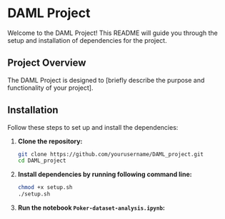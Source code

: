 # DAML Project

Welcome to the DAML Project! This README will guide you through the setup and installation of dependencies for the project.

## Project Overview

The DAML Project is designed to [briefly describe the purpose and functionality of your project].



## Installation

Follow these steps to set up and install the dependencies: 

1. **Clone the repository:**
    ```sh
    git clone https://github.com/yourusername/DAML_project.git
    cd DAML_project
    ```

2. **Install dependencies by running following command line:**
    ```sh
    chmod +x setup.sh
    ./setup.sh
    ```

4. **Run the notebook `Poker-dataset-analysis.ipynb`:**
    

